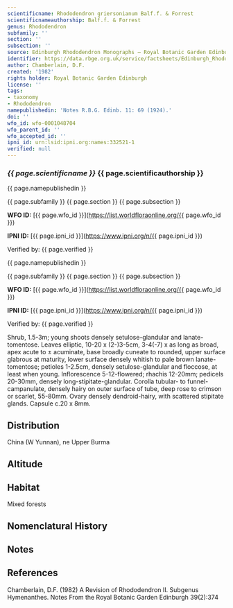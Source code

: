 ```yaml
---
scientificname: Rhododendron griersonianum Balf.f. & Forrest
scientificnameauthorship: Balf.f. & Forrest
genus: Rhododendron
subfamily: ''
section: ''
subsection: ''
source: Edinburgh Rhododendron Monographs – Royal Botanic Garden Edinburgh
identifier: https://data.rbge.org.uk/service/factsheets/Edinburgh_Rhododendron_Monographs.xhtml
author: Chamberlain, D.F.
created: '1982'
rights holder: Royal Botanic Garden Edinburgh
license: ''
tags:
- taxonomy
- Rhododendron
namepublishedin: 'Notes R.B.G. Edinb. 11: 69 (1924).'
doi: ''
wfo_id: wfo-0001048704
wfo_parent_id: ''
wfo_accepted_id: ''
ipni_id: urn:lsid:ipni.org:names:332521-1
verified: null
---
```

### _{{ page.scientificname }}_ {{ page.scientificauthorship }}
 {{ page.namepublishedin }}

{{ page.subfamily }} {{ page.section }} {{ page.subsection }}

**WFO ID:** [{{ page.wfo_id }}](https://list.worldfloraonline.org/{{ page.wfo_id }})

**IPNI ID:** [{{ page.ipni_id }}](https://www.ipni.org/n/{{ page.ipni_id }})

Verified by: {{ page.verified }}

 {{ page.namepublishedin }}

{{ page.subfamily }} {{ page.section }} {{ page.subsection }}

**WFO ID:** [{{ page.wfo_id }}](https://list.worldfloraonline.org/{{ page.wfo_id }})

**IPNI ID:** [{{ page.ipni_id }}](https://www.ipni.org/n/{{ page.ipni_id }})

Verified by: {{ page.verified }}



Shrub, 1.5-3m; young shoots densely setulose-glandular and lanate-tomentose. Leaves elliptic, 10-20 x (2-)3-5cm, 3-4(-7) x as long as broad, apex acute to ± acuminate, base broadly cuneate to rounded, upper surface glabrous at maturity, lower surface densely whitish to pale brown lanate-tomentose; petioles 1-2.5cm, densely setulose-glandular and floccose, at least when young. Inflorescence 5-12-flowered; rhachis 12-20mm; pedicels 20-30mm, densely long-stipitate-glandular. Corolla tubular- to funnel-campanulate, densely hairy on outer surface of tube, deep rose to crimson or scarlet, 55-80mm. Ovary densely dendroid-hairy, with scattered stipitate glands. Capsule c.20 x 8mm.

## Distribution
China (W Yunnan), ne Upper Burma

## Altitude


## Habitat
Mixed forests

## Nomenclatural History

                       
## Notes


## References

Chamberlain, D.F. (1982) A Revision of Rhododendron II. Subgenus Hymenanthes. Notes From the Royal Botanic Garden Edinburgh 39(2):374
